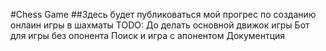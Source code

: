 #Chess Game
##Здесь будет публиковаться мой прогрес по созданию онлаин игры в шахматы
TODO:
До делать основной движок игры
Бот для игры без опонента
Поиск и игра с апонентом
Документция
